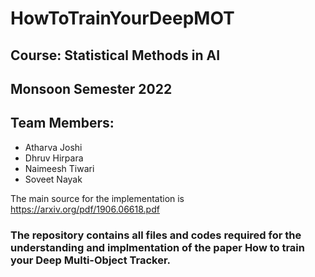 # HowToTrainYourDeepMOT

## Course: Statistical Methods in AI
## Monsoon Semester 2022

## Team Members:
* Atharva Joshi
* Dhruv Hirpara
* Naimeesh Tiwari
* Soveet Nayak

The main source for the implementation is https://arxiv.org/pdf/1906.06618.pdf 

### The repository contains all files and codes required for the understanding and implmentation of the paper How to train your Deep Multi-Object Tracker.
